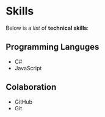 # Skills

Below is a _list_ of **technical skills**:

## Programming Languges
- C#
- JavaScript

## Colaboration
- GitHub
- Git
